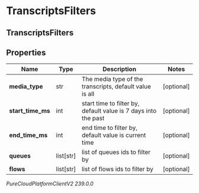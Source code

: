 # TranscriptsFilters

## TranscriptsFilters

## Properties

|Name | Type | Description | Notes|
|------------ | ------------- | ------------- | -------------|
| **media_type** | str | The media type of the transcripts, default value is all  | [optional] |
| **start_time_ms** | int | start time to filter by, default value is 7 days into the past | [optional] |
| **end_time_ms** | int | end time to filter by, default value is current time | [optional] |
| **queues** | list[str] | list of queues ids to filter by | [optional] |
| **flows** | list[str] | list of flows ids to filter by | [optional] |



_PureCloudPlatformClientV2 239.0.0_
